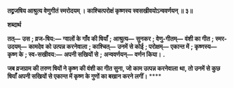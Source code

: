 **तद्व्रजषिय आश्रुत्य वेणुगीतं स्मरोदयम् ।** **काश्चित्परोक्षं कृष्णस्य स्वसखीवयोऽन्ववर्णयन् ॥ ३॥** 

**शब्दार्थ** 

**तत्—** **उस** **; व्रज-षिय:—** **ग्वालों के गाँव की षियाँ** **; आश्रुत्य—** **सुनकर** **; वेणु-गीतम्—** **वंशी का गीत** **; स्मर-उदयम्—** **कामदेव** **को उत्पन्न करनेवाला** **; काश्चित्—** **उनमें से कोई** **; परोक्षम्—** **एकान्त में** **; कृष्णस्य—** **कृष्ण के** **; स्व-सखीवय:—** **अपनी सखियों से** **;** **अन्ववर्णयन्—** **वर्णन किया।** **.** 

**जब व्रजग्राम की तरुण षियों ने कृष्ण की वंशी का गीत सुना, जो काम उत्पन्न करनेवाला** **था, तो उनमें से कुछ षियाँ अपनी सखियों से एकान्त में कृष्ण के गुणों का बखान करने लगीं।** **** 